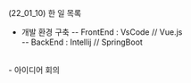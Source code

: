 (22_01_10) 한 일 목록
- 개발 환경 구축
-- FrontEnd : VsCode // Vue.js <br>
-- BackEnd : Intellij // SpringBoot

<br>
- 아이디어 회의
